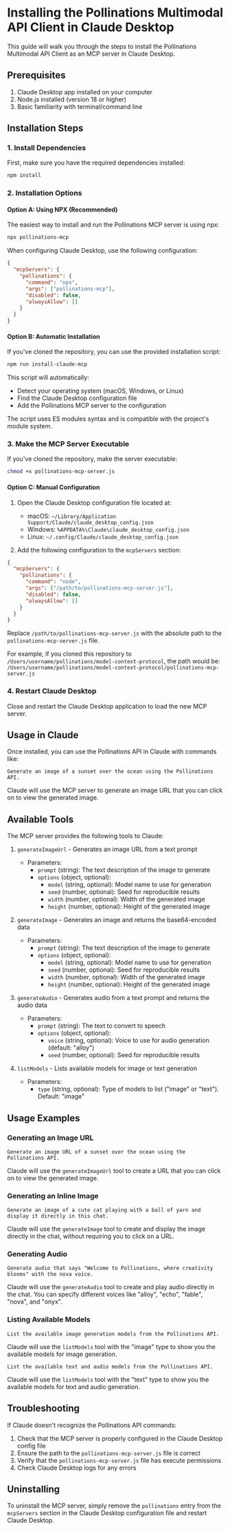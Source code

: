 # Installing the Pollinations Multimodal API Client in Claude Desktop

This guide will walk you through the steps to install the Pollinations Multimodal API Client as an MCP server in Claude Desktop.

## Prerequisites

1. Claude Desktop app installed on your computer
2. Node.js installed (version 18 or higher)
3. Basic familiarity with terminal/command line

## Installation Steps

### 1. Install Dependencies

First, make sure you have the required dependencies installed:

```bash
npm install
```

### 2. Installation Options

#### Option A: Using NPX (Recommended)

The easiest way to install and run the Pollinations MCP server is using npx:

```bash
npx pollinations-mcp
```

When configuring Claude Desktop, use the following configuration:

```json
{
  "mcpServers": {
    "pollinations": {
      "command": "npx",
      "args": ["pollinations-mcp"],
      "disabled": false,
      "alwaysAllow": []
    }
  }
}
```

#### Option B: Automatic Installation

If you've cloned the repository, you can use the provided installation script:

```bash
npm run install-claude-mcp
```

This script will automatically:
- Detect your operating system (macOS, Windows, or Linux)
- Find the Claude Desktop configuration file
- Add the Pollinations MCP server to the configuration

The script uses ES modules syntax and is compatible with the project's module system.

### 3. Make the MCP Server Executable

If you've cloned the repository, make the server executable:

```bash
chmod +x pollinations-mcp-server.js
```

#### Option C: Manual Configuration

1. Open the Claude Desktop configuration file located at:
   - macOS: `~/Library/Application Support/Claude/claude_desktop_config.json`
   - Windows: `%APPDATA%\Claude\claude_desktop_config.json`
   - Linux: `~/.config/Claude/claude_desktop_config.json`

2. Add the following configuration to the `mcpServers` section:

```json
{
  "mcpServers": {
    "pollinations": {
      "command": "node",
      "args": ["/path/to/pollinations-mcp-server.js"],
      "disabled": false,
      "alwaysAllow": []
    }
  }
}
```

Replace `/path/to/pollinations-mcp-server.js` with the absolute path to the `pollinations-mcp-server.js` file.

For example, if you cloned this repository to `/Users/username/pollinations/model-context-protocol`, the path would be:
`/Users/username/pollinations/model-context-protocol/pollinations-mcp-server.js`

### 4. Restart Claude Desktop

Close and restart the Claude Desktop application to load the new MCP server.

## Usage in Claude

Once installed, you can use the Pollinations API in Claude with commands like:

```
Generate an image of a sunset over the ocean using the Pollinations API.
```

Claude will use the MCP server to generate an image URL that you can click on to view the generated image.

## Available Tools

The MCP server provides the following tools to Claude:

1. `generateImageUrl` - Generates an image URL from a text prompt
   - Parameters:
     - `prompt` (string): The text description of the image to generate
     - `options` (object, optional):
       - `model` (string, optional): Model name to use for generation
       - `seed` (number, optional): Seed for reproducible results
       - `width` (number, optional): Width of the generated image
       - `height` (number, optional): Height of the generated image

2. `generateImage` - Generates an image and returns the base64-encoded data
   - Parameters:
     - `prompt` (string): The text description of the image to generate
     - `options` (object, optional):
       - `model` (string, optional): Model name to use for generation
       - `seed` (number, optional): Seed for reproducible results
       - `width` (number, optional): Width of the generated image
       - `height` (number, optional): Height of the generated image

3. `generateAudio` - Generates audio from a text prompt and returns the audio data
   - Parameters:
     - `prompt` (string): The text to convert to speech
     - `options` (object, optional):
       - `voice` (string, optional): Voice to use for audio generation (default: "alloy")
       - `seed` (number, optional): Seed for reproducible results

4. `listModels` - Lists available models for image or text generation
   - Parameters:
     - `type` (string, optional): Type of models to list ("image" or "text"). Default: "image"

## Usage Examples

### Generating an Image URL

```
Generate an image URL of a sunset over the ocean using the Pollinations API.
```

Claude will use the `generateImageUrl` tool to create a URL that you can click on to view the generated image.

### Generating an Inline Image

```
Generate an image of a cute cat playing with a ball of yarn and display it directly in this chat.
```

Claude will use the `generateImage` tool to create and display the image directly in the chat, without requiring you to click on a URL.

### Generating Audio

```
Generate audio that says "Welcome to Pollinations, where creativity blooms" with the nova voice.
```

Claude will use the `generateAudio` tool to create and play audio directly in the chat. You can specify different voices like "alloy", "echo", "fable", "nova", and "onyx".

### Listing Available Models

```
List the available image generation models from the Pollinations API.
```

Claude will use the `listModels` tool with the "image" type to show you the available models for image generation.

```
List the available text and audio models from the Pollinations API.
```

Claude will use the `listModels` tool with the "text" type to show you the available models for text and audio generation.

## Troubleshooting

If Claude doesn't recognize the Pollinations API commands:

1. Check that the MCP server is properly configured in the Claude Desktop config file
2. Ensure the path to the `pollinations-mcp-server.js` file is correct
3. Verify that the `pollinations-mcp-server.js` file has execute permissions
4. Check Claude Desktop logs for any errors

## Uninstalling

To uninstall the MCP server, simply remove the `pollinations` entry from the `mcpServers` section in the Claude Desktop configuration file and restart Claude Desktop.